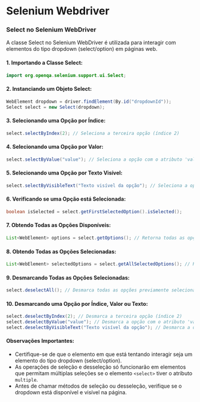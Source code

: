 # Selenium Webdriver

### **Select no Selenium WebDriver**

A classe Select no Selenium WebDriver é utilizada para interagir com elementos do tipo dropdown (select/option) em páginas web.

#### **1. Importando a Classe Select:**

```java
import org.openqa.selenium.support.ui.Select;
```

#### **2. Instanciando um Objeto Select:**

```java
WebElement dropdown = driver.findElement(By.id("dropdownId"));
Select select = new Select(dropdown);
```

#### **3. Selecionando uma Opção por Índice:**

```java
select.selectByIndex(2); // Seleciona a terceira opção (índice 2)
```

#### **4. Selecionando uma Opção por Valor:**

```java
select.selectByValue("value"); // Seleciona a opção com o atributo 'value' especificado
```

#### **5. Selecionando uma Opção por Texto Visível:**

```java
select.selectByVisibleText("Texto visível da opção"); // Seleciona a opção com o texto visível especificado
```

#### **6. Verificando se uma Opção está Selecionada:**

```java
boolean isSelected = select.getFirstSelectedOption().isSelected();
```

#### **7. Obtendo Todas as Opções Disponíveis:**

```java
List<WebElement> options = select.getOptions(); // Retorna todas as opções disponíveis no dropdown
```

#### **8. Obtendo Todas as Opções Selecionadas:**

```java
List<WebElement> selectedOptions = select.getAllSelectedOptions(); // Retorna todas as opções atualmente selecionadas
```

#### **9. Desmarcando Todas as Opções Selecionadas:**

```java
select.deselectAll(); // Desmarca todas as opções previamente selecionadas
```

#### **10. Desmarcando uma Opção por Índice, Valor ou Texto:**

```java
select.deselectByIndex(2); // Desmarca a terceira opção (índice 2)
select.deselectByValue("value"); // Desmarca a opção com o atributo 'value' especificado
select.deselectByVisibleText("Texto visível da opção"); // Desmarca a opção com o texto visível especificado
```

#### **Observações Importantes:**

- Certifique-se de que o elemento em que está tentando interagir seja um elemento do tipo dropdown (select/option).
- As operações de seleção e desseleção só funcionarão em elementos que permitam múltiplas seleções se o elemento `<select>` tiver o atributo `multiple`.
- Antes de chamar métodos de seleção ou desseleção, verifique se o dropdown está disponível e visível na página.